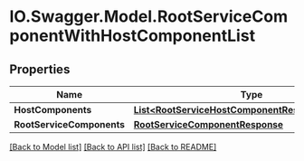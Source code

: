 # IO.Swagger.Model.RootServiceComponentWithHostComponentList
## Properties

Name | Type | Description | Notes
------------ | ------------- | ------------- | -------------
**HostComponents** | [**List&lt;RootServiceHostComponentResponseWrapper&gt;**](RootServiceHostComponentResponseWrapper.md) |  | [optional] 
**RootServiceComponents** | [**RootServiceComponentResponse**](RootServiceComponentResponse.md) |  | [optional] 

[[Back to Model list]](../README.md#documentation-for-models) [[Back to API list]](../README.md#documentation-for-api-endpoints) [[Back to README]](../README.md)


